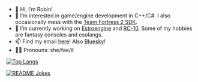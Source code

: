 - 👋 Hi, I’m Robin!
- 👀 I’m interested in game/engine development in C++/C#. I also occasionally mess with the [Team Fortress 2 SDK](https://github.com/ValveSoftware/source-sdk-2013).
- 🔨 I’m currently working on [Estroengine](https://github.com/RobinsAviary/Estroengine-Odin) and [RC-10](https://github.com/RobinsAviary/RC-10). Some of my hobbies are fantasy consoles and esolangs.
- 📫 Find my email [here](https://robinsaviary.com/about)! Also [Bluesky](https://bsky.app/profile/robinsaviary.com)!
- 🏳️‍⚧️ Pronouns: she/fae/it

[![Top Langs](https://github-readme-stats.vercel.app/api/top-langs/?username=robinsaviary&theme=cobalt)](https://github.com/anuraghazra/github-readme-stats)

<a href="https://readme-jokes.vercel.app"><img align="center" src="https://readme-jokes.vercel.app/api" alt="README Jokes"></a>
